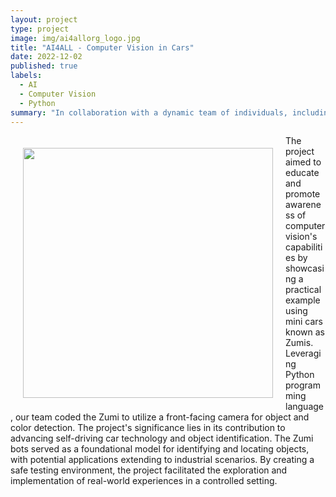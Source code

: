 ```yaml
---
layout: project
type: project
image: img/ai4allorg_logo.jpg
title: "AI4ALL - Computer Vision in Cars"
date: 2022-12-02
published: true
labels:
  - AI
  - Computer Vision
  - Python
summary: "In collaboration with a dynamic team of individuals, including Anthony Lau, Briana Lee, Jarren Seson, and Joel Vanta, this initiative delved into the realm of computer vision within the automotive industry, particularly focusing on its application in self-driving cars. "
---
```

<img align="left" src='https://www.robotshop.com/cdn/shop/products/robolink-zumi-ai-robot-car-kit_51dbd30b-19b5-4301-98b2-88b05d39731f_800x.jpg?v=1699548932' width='400' HSPACE='20' VSPACE='20'>

The project aimed to educate and promote awareness of computer vision's capabilities by showcasing a practical example using mini cars known as Zumis. Leveraging Python programming language, our team coded the Zumi to utilize a front-facing camera for object and color detection. The project's significance lies in its contribution to advancing self-driving car technology and object identification. The Zumi bots served as a foundational model for identifying and locating objects, with potential applications extending to industrial scenarios. By creating a safe testing environment, the project facilitated the exploration and implementation of real-world experiences in a controlled setting.

